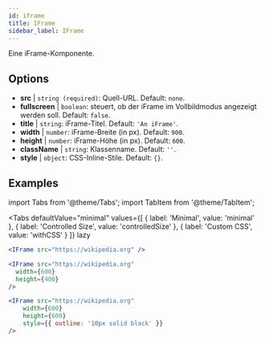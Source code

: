 ```yaml
---
id: iframe 
title: IFrame
sidebar_label: IFrame
---
```


Eine iFrame-Komponente.

## Options

* __src__ | `string (required)`: Quell-URL. Default: `none`.
* __fullscreen__ | `boolean`: steuert, ob der iFrame im Vollbildmodus angezeigt werden soll. Default: `false`.
* __title__ | `string`: iFrame-Titel. Default: `'An iFrame'`.
* __width__ | `number`: iFrame-Breite (in px). Default: `900`.
* __height__ | `number`: iFrame-Höhe (in px). Default: `600`.
* __className__ | `string`: Klassenname. Default: `''`.
* __style__ | `object`: CSS-Inline-Stile. Default: `{}`.


## Examples

import Tabs from '@theme/Tabs';
import TabItem from '@theme/TabItem';

<Tabs
    defaultValue="minimal"
    values={[
        { label: 'Minimal', value: 'minimal' },
        { label: 'Controlled Size', value: 'controlledSize' },
        { label: 'Custom CSS', value: 'withCSS' }
    ]}
    lazy
>

<TabItem value="minimal" >

```jsx live
<IFrame src="https://wikipedia.org" />
```

</TabItem>

<TabItem value="controlledSize" >

```jsx live
<IFrame src="https://wikipedia.org" 
  width={600} 
  height={400} 
/>
```
</TabItem>

<TabItem value="withCSS" >

```jsx live
<IFrame src="https://wikipedia.org" 
    width={600} 
    height={600} 
    style={{ outline: '10px solid black' }}
/>
```
</TabItem>

</Tabs>


